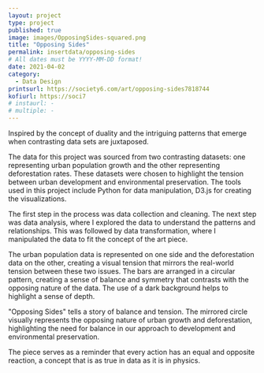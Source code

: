 ```yaml
---
layout: project
type: project
published: true
image: images/OpposingSides-squared.png
title: "Opposing Sides"
permalink: insertdata/opposing-sides
# All dates must be YYYY-MM-DD format!
date: 2021-04-02
category:
  - Data Design
printsurl: https://society6.com/art/opposing-sides7818744
kofiurl: https://soci7
# instaurl: -
# multiple: -
---
```

 

Inspired by the concept of duality and the intriguing patterns that emerge when contrasting data sets are juxtaposed. 

The data for this project was sourced from two contrasting datasets: one representing urban population growth and the other representing deforestation rates. These datasets were chosen to highlight the tension between urban development and environmental preservation. The tools used in this project include Python for data manipulation, D3.js for creating the visualizations.

The first step in the process was data collection and cleaning. The next step was data analysis, where I explored the data to understand the patterns and relationships. This was followed by data transformation, where I manipulated the data to fit the concept of the art piece.

The urban population data is represented on one side and the deforestation data on the other, creating a visual tension that mirrors the real-world tension between these two issues.
The bars are arranged in a circular pattern, creating a sense of balance and symmetry that contrasts with the opposing nature of the data. The use of a dark background helps to highlight a sense of depth.

"Opposing Sides" tells a story of balance and tension. The mirrored circle visually represents the opposing nature of urban growth and deforestation, highlighting the need for balance in our approach to development and environmental preservation. 

The piece serves as a reminder that every action has an equal and opposite reaction, a concept that is as true in data as it is in physics.
